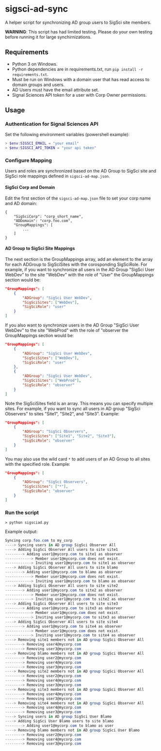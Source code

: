 # sigsci-ad-sync

A helper script for synchronizing AD group users to SigSci site members.

**WARNING**: This script has had limited testing. Please do your own testing before running it for large synchirnizations.

## Requirements

- Python 3 on Windows.
- Python dependencies are in requirements.txt, run `pip install -r requirements.txt`.
- Must be run on Windows with a domain user that has read access to domain groups and users.
- AD Users must have the email attribute set.
- Signal Sciences API token for a user with Corp Owner permissions.

## Usage

### Authentication for Signal Sciences API

Set the following environment variables (powershell example):

```powershell
> $env:SIGSCI_EMAIL = "your email"
> $env:SIGSCI_API_TOKEN = "your api token"
```

### Configure Mapping

Users and roles are synchronized based on the AD Group to SigSci site and SigSci role mappings defined in `sigsci-ad-map.json`.

#### SigSci Corp and Domain

Edit the first section of the `sigsci-ad-map.json` file to set your corp name and AD domain:

```
{
    "SigSciCorp": "corp_short_name",
    "ADDomain": "corp.foo.com",
    "GroupMappings": [
        ...
    ]
}
```

#### AD Group to SigSci Site Mappings

The next section is the GroupMappings array, add an element to the array for each ADGroup to SigSciSites with the corosponding SigSciRole. For example, if you
want to synchronize all users in the AD Group "SigSci User WebDev" to the site "WebDev" with the role of "User" the GroupMappings section would be:

```json
"GroupMappings": [
    {
        "ADGroup": "SigSci User WebDev",
        "SigSciSites": ["WebDev"],
        "SigSciRole": "user"
    }
]
```

If you also want to synchronize users in the AD Group "SigSci User WebDev" to the site "WebProd" with the role of "observer the GroupMappings section would be:

```json
"GroupMappings": [
    {
        "ADGroup": "SigSci User WebDev",
        "SigSciSites": ["WebDev"],
        "SigSciRole": "user"
    },
    {
        "ADGroup": "SigSci User WebDev",
        "SigSciSites": ["WebProd"],
        "SigSciRole": "observer"
    }
]
```

Note the SigSciSites field is an array. This means you can specify multiple sites. For example, if you want to sync all users in AD group "SigSci Observers" to sites "Site1", "Site2", and "Site3". Example:

```json
"GroupMappings": [
    {
        "ADGroup": "SigSci Observers",
        "SigSciSites": ["Site1", "Site2", "Site3"],
        "SigSciRole": "observer"
    }
]
```

You may also use the wild card `*` to add users of an AD Group to all sites with the specified role. Example:

```json
"GroupMappings": [
    {
        "ADGroup": "SigSci Observers",
        "SigSciSites": ["*"],
        "SigSciRole": "observer"
    }
]
```

### Run the script

`> python sigsciad.py`

Example output:

```powershell
Syncing corp.foo.com to my_corp
----> Syncing users in AD group SigSci Observer All
----> Adding SigSci Observer All users to site site1
--------> Adding user1@mycorp.com to site1 as observer
------------> Member user1@mycorp.com does not exist.
------------> Inviting user1@mycorp.com to site1 as observer
----> Adding SigSci Observer All users to site blamo
--------> Adding user1@mycorp.com to blamo as observer
------------> Member user1@mycorp.com does not exist.
------------> Inviting user1@mycorp.com to blamo as observer
----> Adding SigSci Observer All users to site site2
--------> Adding user1@mycorp.com to site2 as observer
------------> Member user1@mycorp.com does not exist.
------------> Inviting user1@mycorp.com to site2 as observer
----> Adding SigSci Observer All users to site site3
--------> Adding user1@mycorp.com to site3 as observer
------------> Member user1@mycorp.com does not exist.
------------> Inviting user1@mycorp.com to site3 as observer
----> Adding SigSci Observer All users to site site4
--------> Adding user1@mycorp.com to site4 as observer
------------> Member user1@mycorp.com does not exist.
------------> Inviting user1@mycorp.com to site4 as observer
----> Removing site1 members not in AD group SigSci Observer All
--------> Removing user4@mycorp.com
--------> Removing user3@mycorp.com
----> Removing blamo members not in AD group SigSci Observer All
--------> Removing user2@mycorp.com
--------> Removing user4@mycorp.com
--------> Removing user3@mycorp.com
----> Removing site2 members not in AD group SigSci Observer All
--------> Removing user2@mycorp.com
--------> Removing user4@mycorp.com
--------> Removing user3@mycorp.com
----> Removing site3 members not in AD group SigSci Observer All
--------> Removing user4@mycorp.com
--------> Removing user3@mycorp.com
----> Removing site4 members not in AD group SigSci Observer All
--------> Removing user4@mycorp.com
--------> Removing user3@mycorp.com
----> Syncing users in AD group SigSci User Blamo
----> Adding SigSci User Blamo users to site blamo
--------> Adding user1@mycorp.com to blamo as user
----> Removing blamo members not in AD group SigSci User Blamo
--------> Removing user2@mycorp.com
--------> Removing user4@mycorp.com
--------> Removing user3@mycorp.com
```
